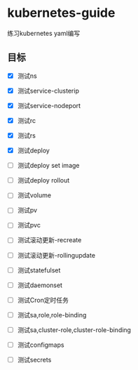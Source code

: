 # kubernetes-guide
练习kubernetes yaml编写


## 目标
- [x] 测试ns
- [x] 测试service-clusterip
- [x] 测试service-nodeport
- [x] 测试rc
- [x] 测试rs
- [x] 测试deploy
- [ ] 测试deploy set image
- [ ] 测试deploy rollout


- [ ] 测试volume
- [ ] 测试pv
- [ ] 测试pvc
- [ ] 测试滚动更新-recreate
- [ ] 测试滚动更新-rollingupdate
- [ ] 测试statefulset
- [ ] 测试daemonset
- [ ] 测试Cron定时任务
- [ ] 测试sa,role,role-binding
- [ ] 测试sa,cluster-role,cluster-role-binding
- [ ] 测试configmaps
- [ ] 测试secrets